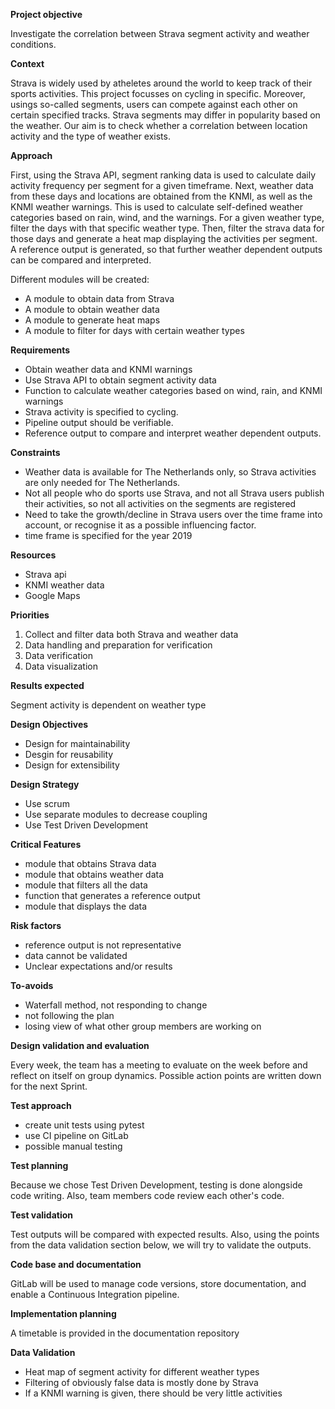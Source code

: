 **Project objective**

Investigate the correlation between Strava segment activity and weather conditions.

**Context**

Strava is widely used by atheletes around the world to keep track of their sports activities. This project focusses on cycling in specific.
Moreover, usings so-called segments, users can compete against each other on certain specified tracks.
Strava segments may differ in popularity based on the weather.
Our aim is to check whether a correlation between location activity and the type of weather exists.

**Approach**

First, using the Strava API, segment ranking data is used to calculate daily activity frequency per segment for a given timeframe.
Next, weather data from these days and locations are obtained from the KNMI, as well as the KNMI weather warnings.
This is used to calculate self-defined weather categories based on rain, wind, and the warnings.
For a given weather type, filter the days with that specific weather type.
Then, filter the strava data for those days and generate a heat map displaying the activities per segment.
A reference output is generated, so that further weather dependent outputs can be compared and interpreted.

Different modules will be created:
* A module to obtain data from Strava
* A module to obtain weather data
* A module to generate heat maps
* A module to filter for days with certain weather types

**Requirements**
* Obtain weather data and KNMI warnings
* Use Strava API to obtain segment activity data
* Function to calculate weather categories based on wind, rain, and KNMI warnings
* Strava activity is specified to cycling.
* Pipeline output should be verifiable.
* Reference output to compare and interpret weather dependent outputs.

**Constraints**
* Weather data is available for The Netherlands only, so Strava activities are only needed for The Netherlands.
* Not all people who do sports use Strava, and not all Strava users publish their activities, so not all activities on the segments are registered
* Need to take the growth/decline in Strava users over the time frame into account, or recognise it as a possible influencing factor.
* time frame is specified for the year 2019

**Resources**
* Strava api
* KNMI weather data
* Google Maps

**Priorities**
1.  Collect and filter data both Strava and weather data
2.  Data handling and preparation for verification
3.  Data verification
4.  Data visualization

**Results expected**

Segment activity is dependent on weather type

**Design Objectives**
* Design for maintainability
* Desgin for reusability
* Design for extensibility

**Design Strategy**
* Use scrum
* Use separate modules to decrease coupling
* Use Test Driven Development

**Critical Features**
* module that obtains Strava data
* module that obtains weather data
* module that filters all the data
* function that generates a reference output
* module that displays the data

**Risk factors**
* reference output is not representative
* data cannot be validated
* Unclear expectations and/or results

**To-avoids**
* Waterfall method, not responding to change
* not following the plan
* losing view of what other group members are working on

**Design validation and evaluation**

Every week, the team has a meeting to evaluate on the week before and reflect on itself on group dynamics.
Possible action points are written down for the next Sprint.

**Test approach**
* create unit tests using pytest
* use CI pipeline on GitLab
* possible manual testing

**Test planning**

Because we chose Test Driven Development, testing is done alongside code writing. Also, team members code review each other's code.

**Test validation**

Test outputs will be compared with expected results. Also, using the points from the data validation section below, we will try to validate the outputs.

**Code base and documentation**

GitLab will be used to manage code versions, store documentation, and enable a Continuous Integration pipeline.

**Implementation planning**

A timetable is provided in the documentation repository

**Data Validation**
* Heat map of segment activity for different weather types
* Filtering of obviously false data is mostly done by Strava
* If a KNMI warning is given, there should be very little activities
